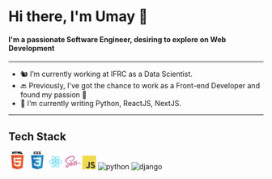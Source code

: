 # Hi there, I'm Umay 👋


#### I'm a passionate Software Engineer, desiring to explore on Web Development

-----------------

- 🐿️ I’m currently working at IFRC as a Data Scientist.
- 🔙 Previously, I've got the chance to work as a Front-end Developer and found my passion 🙌
- 🌱 I’m currently writing Python, ReactJS, NextJS.

-----------------

## Tech Stack

<div>
  <img src="https://raw.githubusercontent.com/github/explore/80688e429a7d4ef2fca1e82350fe8e3517d3494d/topics/html/html.png" width="35px" padding="5px" alt="html5"/>

  <img src="https://raw.githubusercontent.com/github/explore/80688e429a7d4ef2fca1e82350fe8e3517d3494d/topics/css/css.png" width="35px" padding="5px" alt="css"/>

   <img src="https://raw.githubusercontent.com/github/explore/80688e429a7d4ef2fca1e82350fe8e3517d3494d/topics/react/react.png" width="30px" alt="reactjs"/>
  
  <img src="https://raw.githubusercontent.com/github/explore/80688e429a7d4ef2fca1e82350fe8e3517d3494d/topics/sass/sass.png" width="30px" alt="sass"/>

  <img src="https://raw.githubusercontent.com/github/explore/80688e429a7d4ef2fca1e82350fe8e3517d3494d/topics/javascript/javascript.png" width="27px" alt="javascript"/>

  <img src="https://cdn.cdnlogo.com/logos/p/3/python.svg" width="28px" alt="python"/>

  <img src="https://www.djangoproject.com/m/img/logos/django-logo-negative.png" width="60px" alt="django"/>
  
</div>






<!--
**UmayD/UmayD** is a ✨ _special_ ✨ repository because its `README.md` (this file) appears on your GitHub profile.

Here are some ideas to get you started:

- 🔭 I’m currently working on ...
- 🌱 I’m currently learning ...
- 👯 I’m looking to collaborate on ...
- 🤔 I’m looking for help with ...
- 💬 Ask me about ...
- 📫 How to reach me: ...
- 😄 Pronouns: ...
- ⚡ Fun fact: ...
-->
